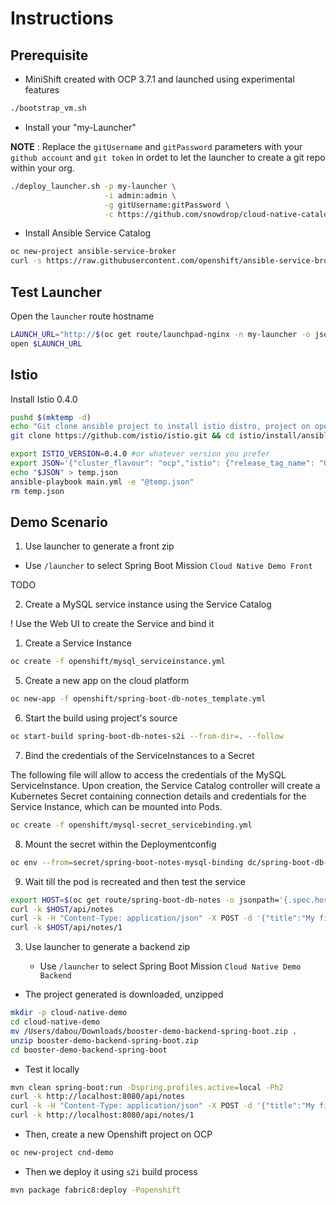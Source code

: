 # Instructions

## Prerequisite

- MiniShift created with OCP 3.7.1 and launched using experimental features

```bash
./bootstrap_vm.sh
```

- Install your "my-Launcher"

**NOTE** : Replace the `gitUsername` and `gitPassword` parameters with your `github account` and `git token` in ordet to let the launcher to create a git repo within your org.

```bash
./deploy_launcher.sh -p my-launcher \
                     -i admin:admin \
                     -g gitUsername:gitPassword \
                     -c https://github.com/snowdrop/cloud-native-catalog.git
```

- Install Ansible Service Catalog

```bash
oc new-project ansible-service-broker
curl -s https://raw.githubusercontent.com/openshift/ansible-service-broker/master/templates/simple-broker-template.yaml | oc process -n "ansible-service-broker" -f - | oc create -f -
```

## Test Launcher

Open the `launcher` route hostname

```bash
LAUNCH_URL="http://$(oc get route/launchpad-nginx -n my-launcher -o jsonpath="{.spec.host}")"
open $LAUNCH_URL
```

## Istio

Install Istio 0.4.0

```bash
pushd $(mktemp -d)
echo "Git clone ansible project to install istio distro, project on openshift"
git clone https://github.com/istio/istio.git && cd istio/install/ansible

export ISTIO_VERSION=0.4.0 #or whatever version you prefer
export JSON='{"cluster_flavour": "ocp","istio": {"release_tag_name": "0.4.0, "auth": false}}'
echo "$JSON" > temp.json
ansible-playbook main.yml -e "@temp.json"
rm temp.json
```

## Demo Scenario

1) Use launcher to generate a front zip

- Use `/launcher` to select Spring Boot Mission `Cloud Native Demo Front`

TODO

2) Create a MySQL service instance using the Service Catalog

! Use the Web UI to create the Service and bind it

1. Create a Service Instance

```bash
oc create -f openshift/mysql_serviceinstance.yml
```

5. Create a new app on the cloud platform

```bash
oc new-app -f openshift/spring-boot-db-notes_template.yml
```

6. Start the build using project's source

```bash
oc start-build spring-boot-db-notes-s2i --from-dir=. --follow
```

7. Bind the credentials of the ServiceInstances to a Secret

The following file will allow to access the credentials of the MySQL ServiceInstance. Upon creation, the Service Catalog controller will create a Kubernetes Secret containing connection details
and credentials for the Service Instance, which can be mounted into Pods.

```bash
oc create -f openshift/mysql-secret_servicebinding.yml
```

8. Mount the secret within the Deploymentconfig

```bash
oc env --from=secret/spring-boot-notes-mysql-binding dc/spring-boot-db-notes
```

9. Wait till the pod is recreated and then test the service

```bash
export HOST=$(oc get route/spring-boot-db-notes -o jsonpath='{.spec.host}')
curl -k $HOST/api/notes 
curl -k -H "Content-Type: application/json" -X POST -d '{"title":"My first note","content":"Spring Boot is awesome!"}' $HOST/api/notes 
curl -k $HOST/api/notes/1
```

3) Use launcher to generate a backend zip
   
   - Use `/launcher` to select Spring Boot Mission `Cloud Native Demo Backend`

- The project generated is downloaded, unzipped 
```bash
mkdir -p cloud-native-demo
cd cloud-native-demo
mv /Users/dabou/Downloads/booster-demo-backend-spring-boot.zip .
unzip booster-demo-backend-spring-boot.zip
cd booster-demo-backend-spring-boot
```
- Test it locally
```bash
mvn clean spring-boot:run -Dspring.profiles.active=local -Ph2
curl -k http://localhost:8080/api/notes 
curl -k -H "Content-Type: application/json" -X POST -d '{"title":"My first note","content":"Spring Boot is awesome!"}' http://localhost:8080/api/notes 
curl -k http://localhost:8080/api/notes/1
```
- Then, create a new Openshift project on OCP
```bash
oc new-project cnd-demo
```
- Then we deploy it using `s2i` build process
```bash
mvn package fabric8:deploy -Popenshift
```



